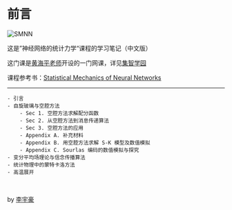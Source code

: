 # 前言

![SMNN](https://i.328888.xyz/2023/01/09/0heeA.md.png)

这是”神经网络的统计力学“课程的学习笔记（中文版）

这门课是[黄海平老师](https://spe.sysu.edu.cn/node/2338)开设的一门网课，详见[集智学园](https://campus.swarma.org/course/4543)

课程参考书：[Statistical Mechanics of Neural Networks](https://link.springer.com/book/10.1007/978-981-16-7570-6#about-this-book)

---

```{admonition} 目录
- 引言 
- 自旋玻璃与空腔方法
    - Sec 1. 空腔方法求解配分函数
    - Sec 2. 从空腔方法到消息传递算法
    - Sec 3. 空腔方法的应用
    - Appendix A. 补充材料
    - Appendix B. 用空腔方法求解 S-K 模型及数值模拟
    - Appendix C. Sourlas 编码的数值模拟与探究
- 变分平均场理论与信念传播算法
- 统计物理中的蒙特卡洛方法
- 高温展开
```
<br>

by [李宇豪](https://lyhsysu.github.io/)
